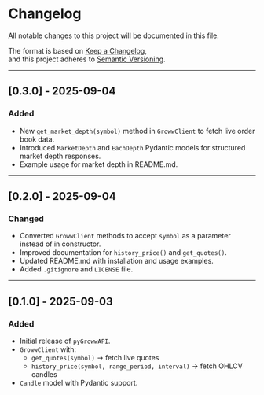 # Changelog

All notable changes to this project will be documented in this file.

The format is based on [Keep a Changelog](https://keepachangelog.com/en/1.1.0/),  
and this project adheres to [Semantic Versioning](https://semver.org/).

---

## [0.3.0] - 2025-09-04
### Added
- New `get_market_depth(symbol)` method in `GrowwClient` to fetch live order book data.
- Introduced `MarketDepth` and `EachDepth` Pydantic models for structured market depth responses.
- Example usage for market depth in README.md.

---

## [0.2.0] - 2025-09-04
### Changed
- Converted `GrowwClient` methods to accept `symbol` as a parameter instead of in constructor.
- Improved documentation for `history_price()` and `get_quotes()`.
- Updated README.md with installation and usage examples.
- Added `.gitignore` and `LICENSE` file.

---

## [0.1.0] - 2025-09-03
### Added
- Initial release of `pyGrowwAPI`.
- `GrowwClient` with:
  - `get_quotes(symbol)` → fetch live quotes
  - `history_price(symbol, range_period, interval)` → fetch OHLCV candles
- `Candle` model with Pydantic support.
